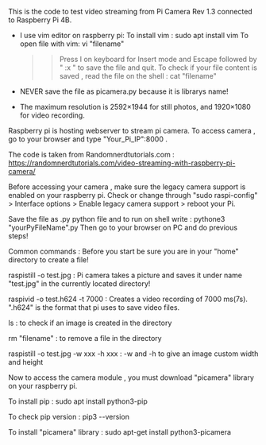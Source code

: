 This is the code to test video streaming from Pi Camera Rev 1.3 connected to Raspberry Pi 4B.
* I use vim editor on raspberry pi: 
  To install vim : sudo apt install vim
  To open file with vim: vi "filename" 
  >> Press I on keyboard for Insert mode and Escape followed by " :x " to save the file and quit.
  To check if your file content is saved , read the file on the shell : cat "filename" 

* NEVER save the file as picamera.py because it is librarys name!
*  The maximum resolution is 2592×1944 for still photos, and 1920×1080 for video recording.

Raspberry pi is hosting webserver to stream pi camera. To access camera , go to your browser and type "Your_Pi_IP":8000 . 

The code is taken from Randomnerdtutorials.com : https://randomnerdtutorials.com/video-streaming-with-raspberry-pi-camera/

Before accessing your camera , make sure the legacy camera support is enabled on your raspberry pi. Check or change through "sudo raspi-config" > Interface options > Enable legacy camera support > reboot your Pi.

Save the file as .py python file and to run on shell write : pythone3 "yourPyFileName".py
Then go to your browser on PC and do previous steps!

Common commands :  Before you start be sure you are in your "home" directory to create a file!
  
  raspistill -o test.jpg  : Pi camera takes a picture and saves it under name "test.jpg" in the currently located directory! 
  
  raspivid -o test.h624 -t 7000 : Creates a video recording of 7000 ms(7s). ".h624" is the format that pi uses to save video files.
  
  ls : to check if an image is created in the directory
  
  rm "filename" : to remove a file in the directory
  
  raspistill -o test.jpg -w xxx -h xxx : -w and -h to give an image custom width and height
  
Now to access the camera module , you must download "picamera" library on your raspberry pi.

   To install pip : sudo apt install python3-pip 
   
   To check pip version : pip3 --version
   
   To install "picamera" library : sudo apt-get install python3-picamera
   
